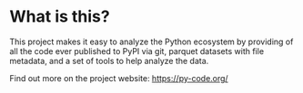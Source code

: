 # What is this?

This project makes it easy to analyze the Python ecosystem by providing of all the code ever published to PyPI via git, parquet datasets with file metadata, and a set of tools to help analyze the data.

Find out more on the project website: https://py-code.org/
